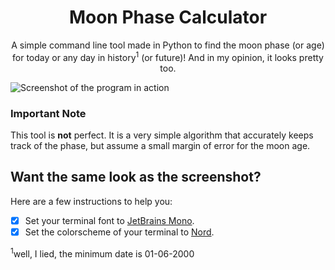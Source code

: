 <h1 align="center"> Moon Phase Calculator </h1>

<p align="center">
  A simple command line tool made in Python to find the moon phase (or age) for today or any day in history<sup>1</sup> (or future)!
  And in my opinion, it looks pretty too.
</p>

![Screenshot of the program in action](https://github.com/shahmilav/moon-phase/blob/main/images/screenshot-moon.png)

### Important Note

This tool is **not** perfect. It is a very simple algorithm that accurately keeps track of the phase, but assume a small
margin of error for the moon age.

## Want the same look as the screenshot?

Here are a few instructions to help you:

* [X] Set your terminal font to [JetBrains Mono](https://www.jetbrains.com/lp/mono/). 
* [X] Set the colorscheme of your terminal to [Nord](https://www.nordtheme.com).

<sup>1</sup>well, I lied, the minimum date is 01-06-2000
